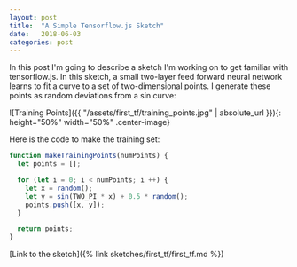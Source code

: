```yaml
---
layout: post
title:  "A Simple Tensorflow.js Sketch"
date:   2018-06-03
categories: post
---
```


In this post I'm going to describe a sketch I'm working on to get familiar with tensorflow.js. In this sketch, a small two-layer feed forward neural network learns to fit a curve to a set of two-dimensional points. I generate these points as random deviations from a sin curve:

![Training Points]({{ "/assets/first_tf/training_points.jpg" | absolute_url }}){: height="50%" width="50%" .center-image}

Here is the code to make the training set:

```javascript
function makeTrainingPoints(numPoints) {
  let points = [];

  for (let i = 0; i < numPoints; i ++) {
    let x = random();
    let y = sin(TWO_PI * x) + 0.5 * random();
    points.push([x, y]);
  }

  return points;
}
```

[Link to the sketch]({% link sketches/first_tf/first_tf.md %})
